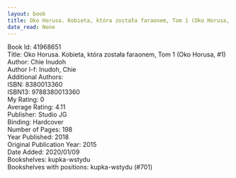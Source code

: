 ```yaml
---
layout: book
title: Oko Horusa. Kobieta, która została faraonem, Tom 1 (Oko Horusa,  no. 1)
date_read: None
---
```


Book Id: 41968651<br />
Title: Oko Horusa. Kobieta, która została faraonem, Tom 1 (Oko Horusa, #1)<br />
Author: Chie Inudoh<br />
Author l-f: Inudoh, Chie<br />
Additional Authors: <br />
ISBN: 8380013360<br />
ISBN13: 9788380013360<br />
My Rating: 0<br />
Average Rating: 4.11<br />
Publisher: Studio JG<br />
Binding: Hardcover<br />
Number of Pages: 198<br />
Year Published: 2018<br />
Original Publication Year: 2015<br />
Date Added: 2020/01/09<br />
Bookshelves: kupka-wstydu<br />
Bookshelves with positions: kupka-wstydu (#701)<br />

